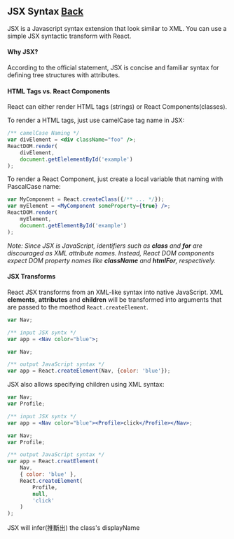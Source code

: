 ## JSX Syntax [Back](./../react.md)

JSX is a Javascript syntax extension that look similar to XML. You can use a simple JSX syntactic transform with React.

#### Why JSX?

According to the official statement, JSX is concise and familiar syntax for defining tree structures with attributes.

#### HTML Tags vs. React Components

React can either render HTML tags (strings) or React Components(classes).

To render a HTML tags, just use camelCase tag name in JSX:

```jsx
/** camelCase Naming */
var divElement = <div className="foo" />;
ReactDOM.render(
    divElement,
    document.getElelementById('example')
);
```

To render a React Component, just create a local variable that naming with PascalCase name:

```jsx
var MyComponent = React.createClass({/** ... */});
var myElement = <MyComponent someProperty={true} />;
ReactDOM.render(
    myElement,
    document.getElementById('example')
);
```

*Note: Since JSX is JavaScript, identifiers such as **class** and **for** are discouraged as XML attribute names. Instead, React DOM components expect DOM property names like **className** and **htmlFor**, respectively.*

#### JSX Transforms

React JSX transforms from an XML-like syntax into native JavaScript. XML **elements**, **attributes** and **children** will be transformed into arguments that are passed to the moethod `React.createElement`.

```jsx
var Nav;

/** input JSX syntx */
var app = <Nav color="blue">;
```

```js
var Nav;

/** output JavaScript syntax */
var app = React.createElement(Nav, {color: 'blue'});
```

JSX also allows specifying children using XML syntax:

```jsx
var Nav;
var Profile;

/** input JSX syntx */
var app = <Nav color="blue"><Profile>click</Profile></Nav>;
```

```js
var Nav;
var Profile;

/** output JavaScript syntax */
var app = React.creatElement(
    Nav,
    { color: 'blue' },
    React.createElement(
        Profile,
        null,
        'click'
    )
);
```

JSX will infer(推斷出) the class's displayName
